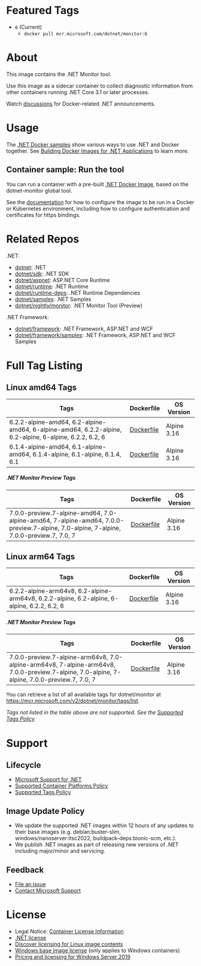 # Featured Tags

* `6` (Current)
  * `docker pull mcr.microsoft.com/dotnet/monitor:6`

# About

This image contains the .NET Monitor tool.

Use this image as a sidecar container to collect diagnostic information from other containers running .NET Core 3.1 or later processes.

Watch [discussions](https://github.com/dotnet/dotnet-docker/discussions/categories/announcements) for Docker-related .NET announcements.

# Usage

The [.NET Docker samples](https://github.com/dotnet/dotnet-docker/blob/main/samples/README.md) show various ways to use .NET and Docker together. See [Building Docker Images for .NET Applications](https://docs.microsoft.com/dotnet/core/docker/building-net-docker-images) to learn more.

## Container sample: Run the tool

You can run a container with a pre-built [.NET Docker Image](https://hub.docker.com/_/microsoft-dotnet-monitor/), based on the dotnet-monitor global tool.

See the [documentation](https://go.microsoft.com/fwlink/?linkid=2158052) for how to configure the image to be run in a Docker or Kubernetes environment, including how to configure authentication and certificates for https bindings.

# Related Repos

.NET:

* [dotnet](https://hub.docker.com/_/microsoft-dotnet/): .NET
* [dotnet/sdk](https://hub.docker.com/_/microsoft-dotnet-sdk/): .NET SDK
* [dotnet/aspnet](https://hub.docker.com/_/microsoft-dotnet-aspnet/): ASP.NET Core Runtime
* [dotnet/runtime](https://hub.docker.com/_/microsoft-dotnet-runtime/): .NET Runtime
* [dotnet/runtime-deps](https://hub.docker.com/_/microsoft-dotnet-runtime-deps/): .NET Runtime Dependencies
* [dotnet/samples](https://hub.docker.com/_/microsoft-dotnet-samples/): .NET Samples
* [dotnet/nightly/monitor](https://hub.docker.com/_/microsoft-dotnet-nightly-monitor/): .NET Monitor Tool (Preview)

.NET Framework:

* [dotnet/framework](https://hub.docker.com/_/microsoft-dotnet-framework/): .NET Framework, ASP.NET and WCF
* [dotnet/framework/samples](https://hub.docker.com/_/microsoft-dotnet-framework-samples/): .NET Framework, ASP.NET and WCF Samples

# Full Tag Listing

## Linux amd64 Tags
Tags | Dockerfile | OS Version
-----------| -------------| -------------
6.2.2-alpine-amd64, 6.2-alpine-amd64, 6-alpine-amd64, 6.2.2-alpine, 6.2-alpine, 6-alpine, 6.2.2, 6.2, 6 | [Dockerfile](https://github.com/dotnet/dotnet-docker/blob/main/src/monitor/6.2/alpine/amd64/Dockerfile) | Alpine 3.16
6.1.4-alpine-amd64, 6.1-alpine-amd64, 6.1.4-alpine, 6.1-alpine, 6.1.4, 6.1 | [Dockerfile](https://github.com/dotnet/dotnet-docker/blob/main/src/monitor/6.1/alpine/amd64/Dockerfile) | Alpine 3.16

##### .NET Monitor Preview Tags
Tags | Dockerfile | OS Version
-----------| -------------| -------------
7.0.0-preview.7-alpine-amd64, 7.0-alpine-amd64, 7-alpine-amd64, 7.0.0-preview.7-alpine, 7.0-alpine, 7-alpine, 7.0.0-preview.7, 7.0, 7 | [Dockerfile](https://github.com/dotnet/dotnet-docker/blob/main/src/monitor/7.0/alpine/amd64/Dockerfile) | Alpine 3.16

## Linux arm64 Tags
Tags | Dockerfile | OS Version
-----------| -------------| -------------
6.2.2-alpine-arm64v8, 6.2-alpine-arm64v8, 6.2.2-alpine, 6.2-alpine, 6-alpine, 6.2.2, 6.2, 6 | [Dockerfile](https://github.com/dotnet/dotnet-docker/blob/main/src/monitor/6.2/alpine/arm64v8/Dockerfile) | Alpine 3.16

##### .NET Monitor Preview Tags
Tags | Dockerfile | OS Version
-----------| -------------| -------------
7.0.0-preview.7-alpine-arm64v8, 7.0-alpine-arm64v8, 7-alpine-arm64v8, 7.0.0-preview.7-alpine, 7.0-alpine, 7-alpine, 7.0.0-preview.7, 7.0, 7 | [Dockerfile](https://github.com/dotnet/dotnet-docker/blob/main/src/monitor/7.0/alpine/arm64v8/Dockerfile) | Alpine 3.16

You can retrieve a list of all available tags for dotnet/monitor at https://mcr.microsoft.com/v2/dotnet/monitor/tags/list.
<!--End of generated tags-->

*Tags not listed in the table above are not supported. See the [Supported Tags Policy](https://github.com/dotnet/dotnet-docker/blob/main/documentation/supported-tags.md)*

# Support

## Lifecycle

* [Microsoft Support for .NET](https://github.com/dotnet/core/blob/main/microsoft-support.md)
* [Supported Container Platforms Policy](https://github.com/dotnet/dotnet-docker/blob/main/documentation/supported-platforms.md)
* [Supported Tags Policy](https://github.com/dotnet/dotnet-docker/blob/main/documentation/supported-tags.md)

## Image Update Policy

* We update the supported .NET images within 12 hours of any updates to their base images (e.g. debian:buster-slim, windows/nanoserver:ltsc2022, buildpack-deps:bionic-scm, etc.).
* We publish .NET images as part of releasing new versions of .NET including major/minor and servicing.

## Feedback

* [File an issue](https://github.com/dotnet/dotnet-docker/issues/new/choose)
* [Contact Microsoft Support](https://support.microsoft.com/contactus/)

# License

* Legal Notice: [Container License Information](https://aka.ms/mcr/osslegalnotice)
* [.NET license](https://github.com/dotnet/dotnet-docker/blob/main/LICENSE)
* [Discover licensing for Linux image contents](https://github.com/dotnet/dotnet-docker/blob/main/documentation/image-artifact-details.md)
* [Windows base image license](https://docs.microsoft.com/virtualization/windowscontainers/images-eula) (only applies to Windows containers)
* [Pricing and licensing for Windows Server 2019](https://www.microsoft.com/cloud-platform/windows-server-pricing)
